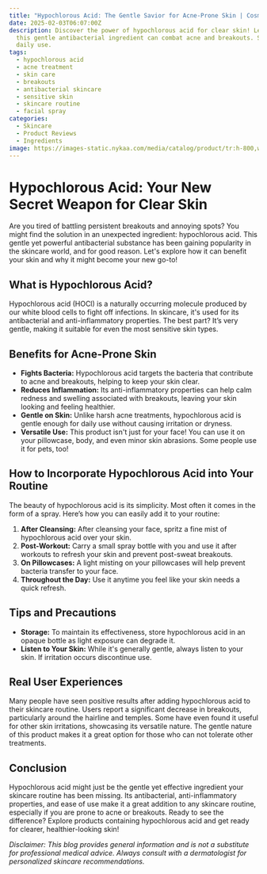 ```yaml
---
title: "Hypochlorous Acid: The Gentle Savior for Acne-Prone Skin | Cosmi.Skin"
date: 2025-02-03T06:07:00Z
description: Discover the power of hypochlorous acid for clear skin! Learn how
  this gentle antibacterial ingredient can combat acne and breakouts. Safe for
  daily use.
tags:
  - hypochlorous acid
  - acne treatment
  - skin care
  - breakouts
  - antibacterial skincare
  - sensitive skin
  - skincare routine
  - facial spray
categories:
  - Skincare
  - Product Reviews
  - Ingredients
image: https://images-static.nykaa.com/media/catalog/product/tr:h-800,w-800,cm-pad_resize/3/6/3664661MINIM00000192_1.jpg
---
```

# Hypochlorous Acid: Your New Secret Weapon for Clear Skin

Are you tired of battling persistent breakouts and annoying spots? You might find the solution in an unexpected ingredient: hypochlorous acid. This gentle yet powerful antibacterial substance has been gaining popularity in the skincare world, and for good reason. Let's explore how it can benefit your skin and why it might become your new go-to!

## What is Hypochlorous Acid?

Hypochlorous acid (HOCl) is a naturally occurring molecule produced by our white blood cells to fight off infections. In skincare, it's used for its antibacterial and anti-inflammatory properties. The best part? It’s very gentle, making it suitable for even the most sensitive skin types.

## Benefits for Acne-Prone Skin

*   **Fights Bacteria:** Hypochlorous acid targets the bacteria that contribute to acne and breakouts, helping to keep your skin clear.
*   **Reduces Inflammation:** Its anti-inflammatory properties can help calm redness and swelling associated with breakouts, leaving your skin looking and feeling healthier.
*   **Gentle on Skin:** Unlike harsh acne treatments, hypochlorous acid is gentle enough for daily use without causing irritation or dryness. 
*  **Versatile Use:** This product isn't just for your face! You can use it on your pillowcase, body, and even minor skin abrasions. Some people use it for pets, too!

## How to Incorporate Hypochlorous Acid into Your Routine

The beauty of hypochlorous acid is its simplicity. Most often it comes in the form of a spray. Here’s how you can easily add it to your routine:

1.  **After Cleansing:** After cleansing your face, spritz a fine mist of hypochlorous acid over your skin. 
2.  **Post-Workout:** Carry a small spray bottle with you and use it after workouts to refresh your skin and prevent post-sweat breakouts.
3.  **On Pillowcases:** A light misting on your pillowcases will help prevent bacteria transfer to your face.
4.  **Throughout the Day:** Use it anytime you feel like your skin needs a quick refresh.

## Tips and Precautions

*   **Storage:** To maintain its effectiveness, store hypochlorous acid in an opaque bottle as light exposure can degrade it.
*   **Listen to Your Skin:** While it's generally gentle, always listen to your skin. If irritation occurs discontinue use.

## Real User Experiences

Many people have seen positive results after adding hypochlorous acid to their skincare routine. Users report a significant decrease in breakouts, particularly around the hairline and temples. Some have even found it useful for other skin irritations, showcasing its versatile nature. The gentle nature of this product makes it a great option for those who can not tolerate other treatments. 

## Conclusion

Hypochlorous acid might just be the gentle yet effective ingredient your skincare routine has been missing. Its antibacterial, anti-inflammatory properties, and ease of use make it a great addition to any skincare routine, especially if you are prone to acne or breakouts. Ready to see the difference? Explore products containing hypochlorous acid and get ready for clearer, healthier-looking skin!

_Disclaimer: This blog provides general information and is not a substitute for professional medical advice. Always consult with a dermatologist for personalized skincare recommendations._
